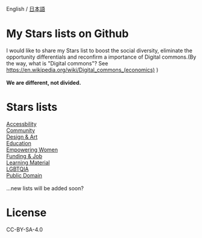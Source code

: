 English / <a href="https://github.com/4ioskd/my-Stars-lists/blob/main/README-JA.md" rel="noopener noreferrer">日本語</a>
# My Stars lists on Github
I would like to share my Stars list to boost the social diversity, eliminate the opportunity differentials and reconfirm a importance of Digital commons.(By the way, what is "Digital commons"? See https://en.wikipedia.org/wiki/Digital_commons_(economics) )<br><br>
<b>We are different, not divided.</b><br>

# Stars lists
<a href="https://github.com/stars/4ioskd/lists/accessibility" rel="noopener noreferrer">Accessbility</a><br>
<a href="https://github.com/stars/4ioskd/lists/community" rel="noopener noreferrer">Community</a><br>
<a href="https://github.com/stars/4ioskd/lists/design-art" rel="noopener noreferrer">Design & Art</a><br>
<a href="https://github.com/stars/4ioskd/lists/education" rel="noopener noreferrer">Education</a><br>
<a href="https://github.com/stars/4ioskd/lists/empowering-women" rel="noopener noreferrer">Empowering Women</a><br>
<a href="https://github.com/stars/4ioskd/lists/funding-job" rel="noopener noreferrer">Funding & Job</a><br>
<a href="https://github.com/stars/4ioskd/lists/learning-material" rel="noopener noreferrer">Learning Material</a><br>
<a href="https://github.com/stars/4ioskd/lists/lgbtqia" rel="noopener noreferrer">LGBTQIA</a><br>
<a href="https://github.com/stars/4ioskd/lists/public-domain" rel="noopener noreferrer">Public Domain</a><br><br>
...new lists will be added soon?

# License
CC-BY-SA-4.0
